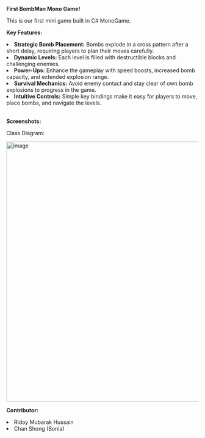 <p><b>First BombMan Mono Game!</b></p>
<p>This is our first mini game built in C# MonoGame. </p>

<p><b>Key Features:</b></p>
<li><b>Strategic Bomb Placement:</b> Bombs explode in a cross pattern after a short delay, requiring players to plan their moves carefully.</li>
<li><b>Dynamic Levels:</b> Each level is filled with destructible blocks and challenging enemies.</li>
<li><b>Power-Ups:</b> Enhance the gameplay with speed boosts, increased bomb capacity, and extended explosion range.</li>
<li><b>Survival Mechanics:</b> Avoid enemy contact and stay clear of own bomb explosions to progress in the game.</li>
<li><b>Intuitive Controls:</b> Simple key bindings make it easy for players to move, place bombs, and navigate the levels.</li>
<br/>

<p><b>Screenshots:</b></p>
<p>Class Diagram:</p>
<img width="680" alt="image" src="https://github.com/user-attachments/assets/0634a835-3b70-4aca-92a3-d9eafae6f1e6">

<p><b>Contributor:</b></p>
<li>Ridoy Mubarak Hussain</li>
<li>Chan Shong (Sonia)</li>
